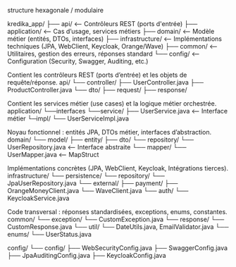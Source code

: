 structure hexagonale / modulaire

kredika_app/
├── api/            <-- Contrôleurs REST (ports d'entrée)
├── application/    <-- Cas d’usage, services métiers
├── domain/         <-- Modèle métier (entités, DTOs, interfaces)
├── infrastructure/ <-- Implémentations techniques (JPA, WebClient, Keycloak, Orange/Wave)
├── common/         <-- Utilitaires, gestion des erreurs, réponses standard
└── config/         <-- Configuration (Security, Swagger, Auditing, etc.)


Contient les contrôleurs REST (ports d’entrée) et les objets de requête/réponse.
api/
└── controller/
    ├── UserController.java
    ├── ProductController.java
└── dto/
    ├── request/
    ├── response/


Contient les services métier (use cases) et la logique métier orchestrée.
application/
    └──interfaces
        └──service/
            ├── UserService.java       <-- Interface métier
    └─impl/
        └── UserServiceImpl.java

Noyau fonctionnel : entités JPA, DTOs métier, interfaces d’abstraction.
domain/
    └── model/
        ├── entity/
        ├── dto/
    └── repository/
        └── UserRepository.java     <-- Interface abstraite
    └── mapper/
        └── UserMapper.java         <-- MapStruct

Implémentations concrètes (JPA, WebClient, Keycloak, Intégrations tierces).
infrastructure/
    └── persistence/
        └── repository/
            └── JpaUserRepository.java
    └── external/
        ├── payment/
            ├── OrangeMoneyClient.java
            └── WaveClient.java
        └── auth/
            └── KeycloakService.java

Code transversal : réponses standardisées, exceptions, enums, constantes.
common/
    └── exception/
        └── CustomException.java
    └── response/
        └── CustomResponse.java
    └── util/
        └── DateUtils.java, EmailValidator.java
    └── enums/
        └── UserStatus.java

config/
└── config/
    ├── WebSecurityConfig.java
    ├── SwaggerConfig.java
    ├── JpaAuditingConfig.java
    ├── KeycloakConfig.java


